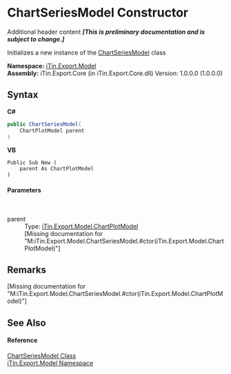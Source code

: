 # ChartSeriesModel Constructor 
Additional header content _**\[This is preliminary documentation and is subject to change.\]**_

Initializes a new instance of the <a href="126b6bb2-e0b0-85c9-a613-b58ef9d2a6c5">ChartSeriesModel</a> class

**Namespace:**&nbsp;<a href="ef57ffcc-e95e-b212-5a46-9aa6f5a3511f">iTin.Export.Model</a><br />**Assembly:**&nbsp;iTin.Export.Core (in iTin.Export.Core.dll) Version: 1.0.0.0 (1.0.0.0)

## Syntax

**C#**<br />
``` C#
public ChartSeriesModel(
	ChartPlotModel parent
)
```

**VB**<br />
``` VB
Public Sub New ( 
	parent As ChartPlotModel
)
```


#### Parameters
&nbsp;<dl><dt>parent</dt><dd>Type: <a href="ea231265-fbd3-a14c-2772-7478f71a56e9">iTin.Export.Model.ChartPlotModel</a><br />\[Missing <param name="parent"/> documentation for "M:iTin.Export.Model.ChartSeriesModel.#ctor(iTin.Export.Model.ChartPlotModel)"\]</dd></dl>

## Remarks
\[Missing <remarks> documentation for "M:iTin.Export.Model.ChartSeriesModel.#ctor(iTin.Export.Model.ChartPlotModel)"\]

## See Also


#### Reference
<a href="126b6bb2-e0b0-85c9-a613-b58ef9d2a6c5">ChartSeriesModel Class</a><br /><a href="ef57ffcc-e95e-b212-5a46-9aa6f5a3511f">iTin.Export.Model Namespace</a><br />